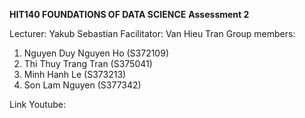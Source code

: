 **HIT140 FOUNDATIONS OF DATA SCIENCE**
          **Assessment 2**

Lecturer: Yakub Sebastian
Facilitator: Van Hieu Tran
Group members: 
1. Nguyen Duy Nguyen Ho (S372109)
2. Thi Thuy Trang Tran (S375041)
3. Minh Hanh Le (S373213)
4. Son Lam Nguyen (S377342)

Link Youtube: 

